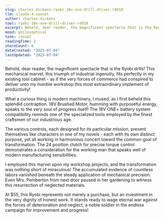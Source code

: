 ```yaml
---
slug: charles-dickens-ryobi-18v-one-drill-driver-rdd18
llm: claude-4-sonnet
author: charles-dickens
tool: ryobi-18v-one-drill-driver-rdd18
excerpt: Behold, dear reader, the magnificent spectacle that is the Ryobi drills.
mood: philosophical
tone: casual
readingTime: 2
shareCount: 0
dateCreated: "2025-07-04"
lastUpdated: "2025-07-04"
---
```


Behold, dear reader, the magnificent spectacle that is the Ryobi drills! This mechanical marvel, this triumph of industrial ingenuity, fits perfectly in my existing tool cabinet - as if the very forces of commerce had conspired to deliver unto my humble workshop this most extraordinary implement of productivity!

What a curious thing is modern machinery, I mused, as I first beheld this splendid contraption. 18V Brushed Motor, humming with purposeful energy, speaks to the very soul of progress itself! The 18V ONE+ battery system compatibility reminds one of the specialized tools employed by the finest craftsmen of our industrious age.

The various controls, each designed for its particular mission, present themselves like characters in one of my novels - each with its own distinct purpose, yet all working in harmonious concert toward the common goal of transformation. The 24 position clutch for precise torque control demonstrates a consideration for the working man that speaks well of modern manufacturing sensibilities.

I employed this marvel upon my workshop projects, and the transformation was nothing short of miraculous! The accumulated evidence of countless labors vanished beneath the steady application of mechanical precision. Even Mrs. Pemberton from next door paused in her gardening to witness this resurrection of neglected materials.

At $55, this Ryobi represents not merely a purchase, but an investment in the very dignity of honest work. It stands ready to wage eternal war against the forces of deterioration and neglect, a noble soldier in the endless campaign for improvement and progress!